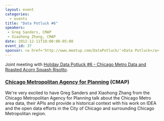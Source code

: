 ```yaml
---
layout: event
categories: 
  - events
title: "Data Potluck #6"
speakers:
 - Greg Sanders, CMAP
 - Xiaohong Zhang, CMAP
date: 2012-12-11T18:00:00-05:00
event_id: 37
sponsor: <a href='http://www.meetup.com/DataPotluck/'>Data Potluck</a>
---
```


Joint meeting with [Holiday Data Potluck #6 - Chicago Metro Data and Roasted Acorn Squash Risotto](http://www.meetup.com/DataPotluck/events/87658942/).

### [Chicago Metropolitan Agency for Planning](http://www.cmap.illinois.gov/) (CMAP)
We're very excited to have Greg Sanders and Xiaohong Zhang from the Chicago Metropolitan Agency for Planning talk about the Chicago Metro area data, their APIs and provide a historical context with his work on IDEA and the open data efforts in the City of Chicago and surrounding Chicago Metropolitan region.
